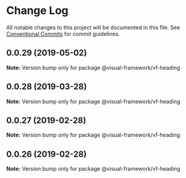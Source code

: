 # Change Log

All notable changes to this project will be documented in this file.
See [Conventional Commits](https://conventionalcommits.org) for commit guidelines.

## 0.0.29 (2019-05-02)

**Note:** Version bump only for package @visual-framework/vf-heading





## 0.0.28 (2019-03-28)

**Note:** Version bump only for package @visual-framework/vf-heading





## 0.0.27 (2019-02-28)

**Note:** Version bump only for package @visual-framework/vf-heading





## 0.0.26 (2019-02-28)

**Note:** Version bump only for package @visual-framework/vf-heading

